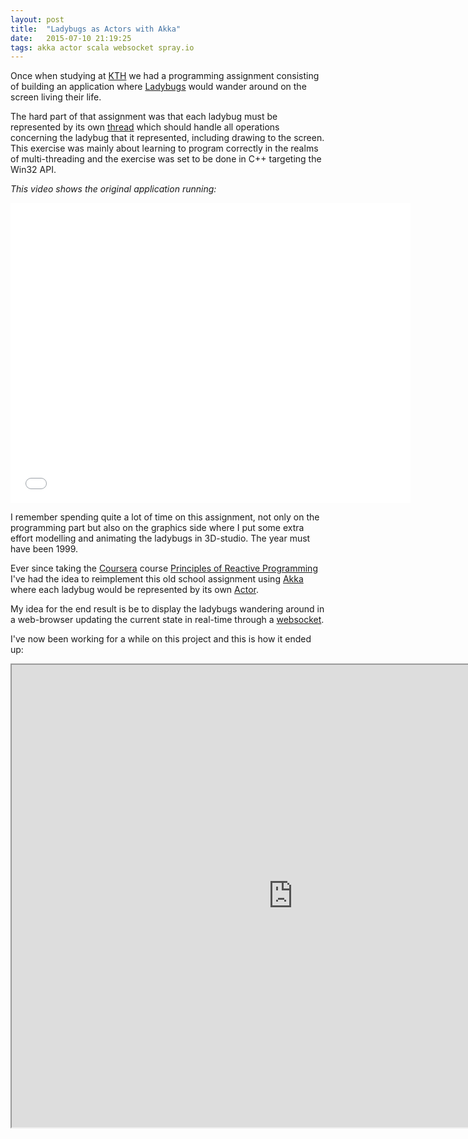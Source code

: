 ```yaml
---
layout: post
title:  "Ladybugs as Actors with Akka"
date:   2015-07-10 21:19:25
tags: akka actor scala websocket spray.io
---
```


Once when studying at [KTH](http://www.kth.se/) we had a programming assignment consisting of building an
application where [Ladybugs](http://en.wikipedia.org/wiki/Coccinellidae) would wander around on the screen
living their life.

The hard part of that assignment was that each ladybug must be represented by its own
[thread](http://en.wikipedia.org/wiki/Thread_(computing)) which should handle all operations concerning the
ladybug that it represented, including drawing to the screen.
This exercise was mainly about learning to program correctly in the realms of multi-threading and the exercise
was set to be done in C++ targeting the Win32 API.

*This video shows the original application running:*
<iframe width="640" height="480" src="//www.youtube.com/embed/mhjmqMw9Lnc" frameborder="0" allowfullscreen></iframe>

I remember spending quite a lot of time on this assignment, not only on the programming part but also on the
graphics side where I put some extra effort modelling and animating the ladybugs in 3D-studio.
The year must have been 1999.

Ever since taking the [Coursera](https://www.coursera.org/) course
[Principles of Reactive Programming](https://www.coursera.org/course/reactive) I've had the idea to reimplement
this old school assignment using [Akka](http://akka.io/) where each ladybug would be represented by its own
[Actor](http://en.wikipedia.org/wiki/Actor_model).

My idea for the end result is be to display the ladybugs wandering around in a web-browser updating the current
state in real-time through a [websocket](http://en.wikipedia.org/wiki/WebSocket).

I've now been working for a while on this project and this is how it ended up:

<iframe src="http://ladybugs.herokuapp.com/?inline=true" width="900" height="740"></iframe>

